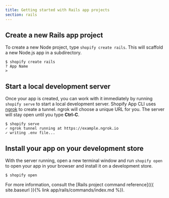 ```yaml
---
title: Getting started with Rails app projects
section: rails
---
```


## Create a new Rails app project

To create a new Node project, type `shopify create rails`. This will scaffold a new Node.js app in a subdirectory.

```console
$ shopify create rails
? App Name
>
```

## Start a local development server

Once your app is created, you can work with it immediately by running `shopify serve` to start a local development server. Shopify App CLI uses [ngrok](https://ngrok.com) to create a tunnel. ngrok will choose a unique URL for you. The server will stay open until you type **Ctrl-C**.

```console
$ shopify serve
✓ ngrok tunnel running at https://example.ngrok.io
✓ writing .env file...
```

## Install your app on your development store

With the server running, open a new terminal window and run `shopify open` to open your app in your browser and install it on a development store.

```console
$ shopify open
```

For more information, consult the [Rails project command reference]({{ site.baseurl }}{% link app/rails/commands/index.md %}).

